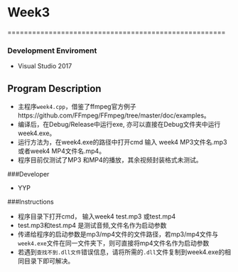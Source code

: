 # Week3
=====================================================
### Development Enviroment
 - Visual Studio 2017

## Program Description
 - 主程序`week4.cpp`，借鉴了ffmpeg官方例子https://github.com/FFmpeg/FFmpeg/tree/master/doc/examples。
 - 编译后，在Debug/Release中运行exe, 亦可以直接在Debug文件夹中运行week4.exe。
 - 运行方法为，在week4.exe的路径中打开cmd 输入 week4 MP3文件名.mp3或者week4 MP4文件名.mp4。
 - 程序目前仅测试了MP3 和MP4的播放，其余视频封装格式未测试。

###Developer
 - YYP

###Instructions
 - 程序目录下打开cmd， 输入week4 test.mp3 或test.mp4
 - test.mp3和test.mp4 是测试音频,文件名作为启动参数
 - 传递给程序的启动参数是mp3/mp4文件的文件路径，若mp3/mp4文件与`week4.exe`文件在同一文件夹下，则可直接将mp4文件名作为启动参数  
 - 若遇到`查找不到.dll文件`错误信息，请将所需的`.dll`文件复制到week4.exe的相同目录下即可解决。  
